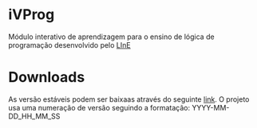 # iVProg
Módulo interativo de aprendizagem para o ensino de lógica de programação desenvolvido pelo [LInE](https://usp.br/line)

# Downloads
As versão estáveis podem ser baixaas através do seguinte [link](http://200.144.254.107/release/ivprog). O projeto usa uma numeração de versão seguindo a formatação: YYYY-MM-DD_HH_MM_SS
